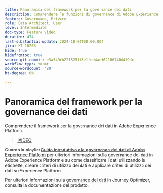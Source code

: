 ```yaml
---
title: Panoramica del framework per la governance dei dati
description: Comprendere le funzioni di governance di Adobe Experience Platform.
feature: Governance, Privacy
role: Data Architect, User
level: Intermediate
doc-type: Feature Video
duration: 474
last-substantial-update: 2024-10-01T00:00:00Z
jira: KT-16263
hide: true
hidefromtoc: true
source-git-commit: e3a349db221525ff3e1fed4ae962166740d419dc
workflow-type: tm+mt
source-wordcount: '80'
ht-degree: 0%

---
```



# Panoramica del framework per la governance dei dati

Comprendere il framework per la governance dei dati in Adobe Experience Platform.

>[!VIDEO](https://video.tv.adobe.com/v/29708/?learn=on)

Guarda la playlist [Guida introduttiva alla governance dei dati di Adobe Experience Platform](https://experienceleague.adobe.com/en/playlists/experience-platform-get-started-with-data-governance) per ulteriori informazioni sulla governance dei dati in Adobe Experience Platform e su come classificare i dati utilizzando le etichette, creare criteri di utilizzo dei dati e applicare criteri di utilizzo dei dati su Experience Platform.

Per ulteriori informazioni sulla [governance dei dati](https://experienceleague.adobe.com/en/docs/journey-optimizer/using/privacy/action-privacy-restricted) in Journey Optimizer, consulta la documentazione del prodotto.
